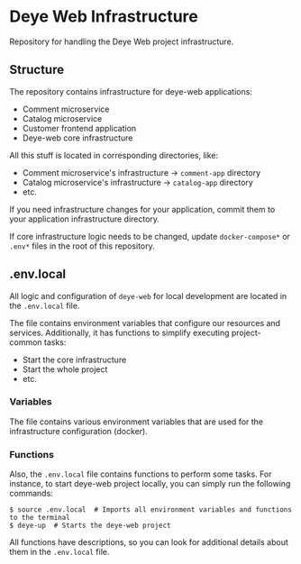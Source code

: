 # Deye Web Infrastructure

Repository for handling the Deye Web project infrastructure.

## Structure

The repository contains infrastructure for deye-web applications:
* Comment microservice
* Catalog microservice
* Customer frontend application
* Deye-web core infrastructure

All this stuff is located in corresponding directories, like:
* Comment microservice's infrastructure -> `comment-app` directory
* Catalog microservice's infrastructure -> `catalog-app` directory
* etc.

If you need infrastructure changes for your application, commit them to your application infrastructure directory.

If core infrastructure logic needs to be changed, update `docker-compose*` or `.env*` files in the root of this repository.


## .env.local

All logic and configuration of `deye-web` for local development are located in the `.env.local` file.

The file contains environment variables that configure our resources and services. Additionally, it has functions to 
simplify executing project-common tasks:
* Start the core infrastructure
* Start the whole project
* etc.

### Variables

The file contains various environment variables that are used for the infrastructure configuration (docker).

### Functions

Also, the `.env.local` file contains functions to perform some tasks. For instance, to start deye-web project locally, you can simply run the following commands:
```shell
$ source .env.local  # Imports all environment variables and functions to the terminal
$ deye-up  # Starts the deye-web project
```

All functions have descriptions, so you can look for additional details about them in the `.env.local` file.
